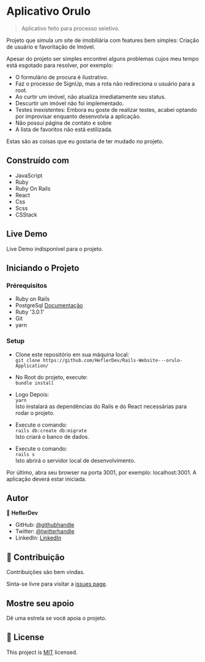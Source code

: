 
# Aplicativo Orulo

> Aplicativo feito para processo seletivo.

Projeto que simula um site de imobiliária com features bem simples: Criação de usuário e favoritação de Imóvel.

Apesar do projeto ser simples encontrei alguns problemas cujos meu tempo está esgotado para resolver, por exemplo:
- O formulário de procura é ilustrativo.
- Faz o processo de SignUp, mas a rota não redireciona o usuário para a root.
- Ao curtir um imóvel, não atualiza imediatamente seu status.
- Descurtir um imóvel não foi implementado.
- Testes inexistentes: Embora eu goste de realizar testes, acabei optando por improvisar enquanto desenvolvia a aplicação.
- Não possui página de contato e sobre
- A lista de favoritos não está estilizada.

Estas são as coisas que eu gostaria de ter mudado no projeto.

## Construído com

- JavaScript
- Ruby
- Ruby On Rails
- React
- Css
- Scss
- CSStack

## Live Demo

Live Demo indisponível para o projeto.

## Iniciando o Projeto

### Prérequisitos
- Ruby on Rails
- PostgreSql [Documentação](https://www.postgresql.org/docs/)
- Ruby '3.0.1'
- Git
- yarn

### Setup

- Clone este repositório em sua máquina local: <br>
`git clone https://github.com/HeflerDev/Rails-Website---orulo-Application/` <br>

- No Root do projeto, execute: <br>
`bundle install` <br>
- Logo Depois: <br>
`yarn`<br>
Isto instalará as dependências do Rails e do React necessárias para rodar o projeto. <br>

- Execute o comando: <br>
`rails db:create db:migrate` <br>
Isto criará o banco de dados. <br>

- Execute o comando: <br>
`rails s`<br>
Isto abrirá o servidor local de desenvolvimento.<br>

Por último, abra seu browser na porta 3001, por exemplo: localhost:3001. A aplicação deverá estar iniciada.

## Autor

👤 **HeflerDev**

- GitHub: [@githubhandle](https://github.com/heflerdev)
- Twitter: [@twitterhandle](https://twitter.com/heflerdev)
- LinkedIn: [LinkedIn](https://linkedin.com/in/heflerdev)

## 🤝 Contribuição

  Contribuições são bem vindas.

  Sinta-se livre para visitar a [issues page](https://github.com/HeflerDev/heflerdev-bookstore/issues).

## Mostre seu apoio

Dê uma estrela se você apoia o projeto.

## 📝 License

This project is [MIT](https://opensource.org/licenses/MIT) licensed.
